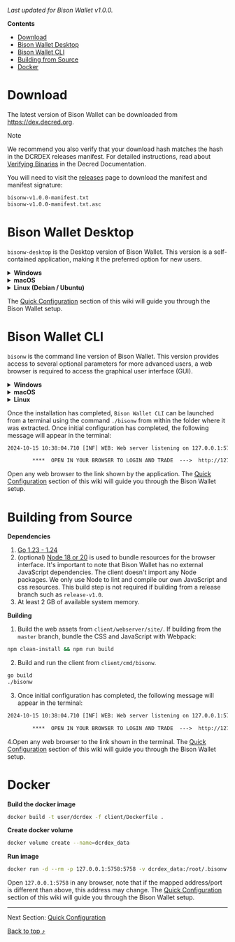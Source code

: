 <a id="top"></a>

_Last updated for Bison Wallet v1.0.0._

**Contents**

- [Download](#download)
- [Bison Wallet Desktop](#bison-wallet-desktop)
- [Bison Wallet CLI](#bison-wallet-cli)
- [Building from Source](#building-from-source)
- [Docker](#docker)

# Download

The latest version of Bison Wallet can be downloaded from <https://dex.decred.org>.

> [!NOTE]
> We recommend you also verify that your download hash matches the hash
in the DCRDEX releases manifest. For detailed instructions, read about
[Verifying Binaries](https://docs.decred.org/advanced/verifying-binaries/)
 in the Decred Documentation.

You will need to visit the [releases](https://github.com/decred/dcrdex/releases) page
to download the manifest and manifest signature:

```txt
bisonw-v1.0.0-manifest.txt
bisonw-v1.0.0-manifest.txt.asc
```

# Bison Wallet Desktop

``bisonw-desktop`` is the Desktop version of Bison Wallet. This version is a self-contained
application,  making it the preferred option for new users.

<details>
<summary><b>Windows</b></summary>

1. Download the Windows installer ``bisonw-desktop-windows-amd64-v1.0.0.msi``.

2. Double click the installer and follow the instructions.

3. The installer adds a shortcut to Bison Wallet on your Start Menu.

</details>
<details>
<summary><b>macOS</b></summary>

1. Download the ``bisonw-desktop-darwin-amd64-v1.0.0.dmg`` file.

2. Double click the ``bisonw-desktop-darwin-amd64-v1.0.0.dmg` file to mount the disk image.

3. Drag the ``bisonw-desktop.app`` file into the link to your Applications folder within the
disk image.

OR

Install via Homebrew:

```sh
brew install bison-wallet
```

</details>
<details>
<summary><b>Linux (Debian / Ubuntu)</b></summary>

1. Download the ```bisonw-desktop-linux-amd64-v1.0.0.deb``` file.

2. Open a terminal in the extracted folder and run the command
```sudo dpkg -i ./bisonw-desktop-linux-amd64-v1.0.0.deb```.

3. Bison Wallet can then be launched from the applications menu.

Once the installation has completed, `Bison Wallet Desktop` can be launched from
the shortcut added to the Start/Application menu. A new window will appear once the
application starts.

</details>

The [Quick Configuration](Quick-Configuration) section of this wiki will guide you
through the Bison Wallet setup.

# Bison Wallet CLI

``bisonw`` is the command line version of Bison Wallet. This version provides access to several
optional parameters for more advanced users, a web browser is required to access the
graphical user interface (GUI).

<details>
<summary><b>Windows</b></summary>

1. Download the ``bisonw-windows-amd64-v1.0.0.zip`` file.

2. Navigate to the download location and extract ``bisonw-windows-amd64-v1.0.0.zip``.

3. The extracted files include an executable named ``bisonw``.

</details>
<details>
<summary><b>macOS</b></summary>

1. Download the ``bisonw-darwin-amd64-v1.0.0.tar.gz`` file.

2. Navigate to the download location and extract ``bisonw-darwin-amd64-v1.0.0.tar.gz``.

3. The extracted files include an executable named ``bisonw``.

4. Open a terminal in the extracted folder and run the command ```chmod u+x bisonw``.

5. Bison Wallet can then be launched from the terminal using the command ``./bisonw``.

</details>
<details>
<summary><b>Linux</b></summary>

1. Download the ``bisonw-linux-amd64-v1.0.0.tar.gz`` file.

2. Navigate to the download location and extract ``bisonw-linux-amd64-v1.0.0.tar.gz``.

3. The extracted files include an executable named ``bisonw``.

4. Open a terminal in the extracted folder and run the command ``chmod u+x bisonw``.

5. Bison Wallet can then be launched from the terminal using the command ``./bisonw``.

</details>

Once the installation has completed, `Bison Wallet CLI` can be launched from a terminal
using the command ``./bisonw`` from within the folder where it was extracted. Once initial
configuration has completed, the following message will appear in the terminal:

```txt
2024-10-15 10:38:04.710 [INF] WEB: Web server listening on 127.0.0.1:5758 (https = false)

        ****  OPEN IN YOUR BROWSER TO LOGIN AND TRADE  --->  http://127.0.0.1:5758  ****

```

Open any web browser to the link shown by the application.
The [Quick Configuration](Quick-Configuration) section of this wiki will guide you
through the Bison Wallet setup.

# Building from Source

**Dependencies**

1. [Go 1.23 - 1.24](https://golang.org/doc/install)
2. (optional) [Node 18 or 20](https://docs.npmjs.com/downloading-and-installing-node-js-and-npm)
is used to bundle resources for the browser interface. It's important to note that Bison Wallet has no
external JavaScript dependencies. The client doesn't import any Node packages. We only use Node to lint
and compile our own JavaScript and css resources. This build step is not required if building from a
release branch such as `release-v1.0`.
1. At least 2 GB of available system memory.

**Building**

1. Build the web assets from `client/webserver/site/`.
If building from the `master` branch, bundle the CSS and JavaScript with Webpack:

```sh
npm clean-install && npm run build
```

2. Build and run the client from `client/cmd/bisonw`.

```sh
go build
./bisonw
```

3. Once initial configuration has completed, the following message will appear
in the terminal:

```txt
2024-10-15 10:38:04.710 [INF] WEB: Web server listening on 127.0.0.1:5758 (https = false)

        ****  OPEN IN YOUR BROWSER TO LOGIN AND TRADE  --->  http://127.0.0.1:5758  ****

```

4.Open any web browser to the link shown in the terminal.
The [Quick Configuration](Quick-Configuration) section of this wiki will guide you
through the Bison Wallet setup.

# Docker

**Build the docker image**

```sh
docker build -t user/dcrdex -f client/Dockerfile .
```

**Create docker volume**

```sh
docker volume create --name=dcrdex_data
```

**Run image**

```sh
docker run -d --rm -p 127.0.0.1:5758:5758 -v dcrdex_data:/root/.bisonw user/dcrdex
```

Open `127.0.0.1:5758` in any browser, note that if the mapped address/port is different
than above, this address may change. The [Quick Configuration](Quick-Configuration) section of this
wiki will guide you through the Bison Wallet setup.

---

Next Section: [Quick Configuration](Quick-Configuration)

[Back to top ⤴](#top)
